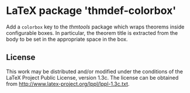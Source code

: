 # LaTeX package 'thmdef-colorbox'

Add a `colorbox` key to the _thmtools_ package which wraps theorems inside configurable boxes.
In particular, the theorem title is extracted from the body to be set in the appropriate space in the box.

## License

This work may be distributed and/or modified under the conditions of the LaTeX Project Public License, version 1.3c.
The license can be obtained from http://www.latex-project.org/lppl/lppl-1.3c.txt.
